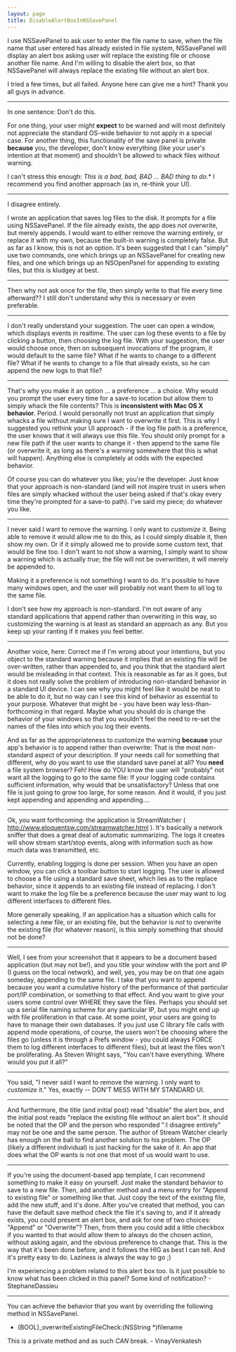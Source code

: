 ```yaml
---
layout: page
title: DisableAlertBoxInNSSavePanel
---
```




I use NSSavePanel to ask user to enter the file name to save, when the file name that user entered has already existed in file system, NSSavePanel will display an alert box asking user will replace the existing file or choose another file name. And I'm willing to disable the alert box, so that NSSavePanel will always replace the existing file without an alert box.

I tried a few times, but all failed. Anyone here can give me a hint? Thank you all guys in advance.

----

In one sentence: Don't do this. 

For one thing, your user might **expect** to be warned and will most definitely not appreciate the standard OS-wide behavior to not apply in a special case. For another thing, this functionality of the save panel is private **because** you, the developer, don't know everything (like your user's intention at that moment) and shouldn't be allowed to whack files without warning.

I can't stress this enough: *This is a bad, bad, BAD ... *BAD* thing to do.** I recommend you find another approach (as in, re-think your UI).

----
I disagree entirely.

I wrote an application that saves log files to the disk. It prompts for a file using NSSavePanel. If the file already exists, the app does *not* overwrite, but merely appends. I would want to either remove the warning entirely, or replace it with my own, because the built-in warning is completely false. But as far as I know, this is not an option. It's been suggested that I can "simply" use two commands, one which brings up an NSSavePanel for creating new files, and one which brings up an NSOpenPanel for appending to existing files, but this is kludgey at best.

----

Then why not ask once for the file, then simply write to that file every time afterward?? I still don't  understand why this is necessary or even preferable.

----
I don't really understand your suggestion. The user can open a window, which displays events in realtime. The user can log these events to a file by clicking a button, then choosing the log file. With your suggestion, the user would choose once, then on subsequent invocations of the program, it would default to the same file? What if he wants to change to a different file? What if he wants to change to a file that already exists, so he can append the new logs to that file?

----

That's why you make it an option ... a preference ... a choice. Why would you prompt the user every time for a save-to location but allow them to simply whack the file contents? This is **inconsistent with Mac OS X behavior**. Period. I would personally not trust an application that simply whacks a file without making sure I want to overwrite it first. This is why I suggested you rethink your UI approach - if the log file path is a preference, the user knows that it will always use this file. You should only prompt for a new file path if the user wants to change it - then append to the same file (or overwrite it, as long as there's a warning somewhere that this is what will happen). Anything else is completely at odds with the expected behavior.

Of course you can do whatever you like; you're the developer. Just know that your approach is non-standard (and will not inspire trust in users when files are simply whacked without the user being asked if that's okay every time they're prompted for a save-to path). I've said my piece; do whatever you like.

----
I never said I want to remove the warning. I only want to *customize* it. Being able to remove it would allow me to do this, as I could simply disable it, then show my own. Or if it simply allowed me to provide some custom text, that would be fine too. I don't want to not show a warning, I simply want to show a warning which is actually *true*; the file will not be overwritten, it will merely be appended to.

Making it a preference is not something I want to do. It's possible to have many windows open, and the user will probably not want them to all log to the same file.

I don't see how my approach is non-standard. I'm not aware of any standard applications that append rather than overwriting in this way, so customizing the warning is at least as standard an approach as any. But you keep up your ranting if it makes you feel better.

----

Another voice, here: Correct me if I'm wrong about your intentions, but you object to the standard warning because it implies that an existing file will be over-written, rather than appended to, and you think that the standard alert would be misleading in that context. This is reasonable as far as it goes, but it does not really solve the problem of introducing non-standard behavior in a standard UI device. I can see why you might feel like it would be neat to be able to do it, but no way can I see this kind of behavior as essential to your purpose. Whatever that might be - you have been way less-than-forthcoming in that regard. Maybe what you should do is change the behavior of your windows so that you wouldn't feel the need to re-set the names of the files into which you log their events.

And as far as the appropriateness to customize the warning **because** your app's behavior is to append rather than overwrite: That is the most non-standard aspect of your description. If your needs call for something that different, why do you want to use the standard save panel at all? 
You **need** a file system browser? Feh! How do YOU know the user will "probably" not want all the logging to go to the same file: If your logging code contains sufficient information, why would that be unsatisfactory? Unless that one file is just going to grow too large, for some reason. And it would, if you just kept appending and appending and appending....

----
Ok, you want forthcoming: the application is StreamWatcher ( http://www.eloquentsw.com/streamwatcher.html ). It's basically a network sniffer that does a great deal of automatic summarizing. The logs it creates will show stream start/stop events, along with information such as how much data was transmitted, etc.

Currently, enabling logging is done per session. When you have an open window, you can click a toolbar button to start logging. The user is allowed to choose a file using a standard save sheet, which lies as to the replace behavior, since it appends to an existing file instead of replacing. I don't want to make the log file be a preference because the user may want to log different interfaces to different files.

More generally speaking, if an application has a situation which calls for selecting a new file, or an existing file, but the behavior is *not* to overwrite the existing file (for whatever reason), is this simply something that should not be done?

----

Well, I see from your screenshot that it appears to be a document based application (but may not be!), and you title your *window* with the port and IP (I guess on the local network), and well, yes, you may be on that one again someday, appending to the same file. I take that you want to append because you want a cumulative history of the performance of that particular port/IP combination, or something to that effect. And you want to give your users some control over WHERE they save the files. Perhaps you should set up a serial file naming scheme for any particular IP, but you might end up with file proliferation in that case. At some point, your users are going to have to manage their own databases. If you just use C library file calls with append mode operations, of course, the users won't be choosing where the files go (unless it is through a Prefs window - you could always FORCE them to log different interfaces to different files), but at least the files won't be proliferating. As Steven Wright says, "You can't have everything. Where would you put it all?"

----
You said, "I never said I want to remove the warning. I only want to *customize* it." Yes, exactly -- DON'T MESS WITH MY STANDARD UI.

----

And furthermore, the title (and initial post) read "disable" the alert box, and the initial post reads "replace the existing file *without* an alert box". It should be noted that the OP and the person who responded ":I disagree entirely" may not be one and the same person. The author of Stream Watcher clearly has enough on the ball to find another solution to his problem. The OP (likely a different individual) is just hacking for the sake of it. An app that does what the OP wants is not one that most of us would want to use.

----

If you're using the document-based app template, I can recommend something to make it easy on yourself. Just make the standard behavior to save to a new file. Then, add another method and a menu entry for "Append to existing file" or something like that. Just copy the text of the existing file, add the new stuff, and it's done. After you've created that method, you can have the default save method check the file it's saving to, and if it already exists, you could present an alert box, and ask for one of two choices: "Append" or "Overwrite"? Then, from there you could add a little checkbox if you wanted to that would allow them to always do the chosen action, without asking again, and the obvious preference to change that. This is the way that it's been done before, and it follows the HIG as best I can tell. And it's pretty easy to do. Laziness is always the way to go ;)

I'm experiencing a problem related to this alert box too. Is it just possible to know what has been clicked in this panel? Some kind of notification? - StephaneDassieu

----

You can achieve the behavior that you want by overriding the following method in NSSavePanel.

- (BOOL)_overwriteExistingFileCheck:(NSString *)filename

This is a private method and as such _CAN_ break. - VinayVenkatesh

